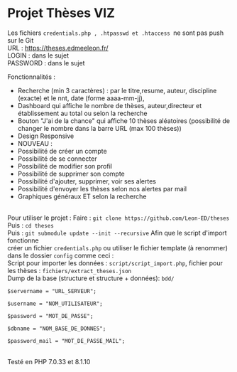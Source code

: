 # Projet Thèses VIZ
Les fichiers
<code>credentials.php , .htpasswd et .htaccess </code>ne sont pas push sur le Git<br>
URL : https://theses.edmeeleon.fr/<br>
LOGIN : dans le sujet<br>
PASSWORD : dans le sujet<br>

Fonctionnalités : <br>
- Recherche (min 3 caractères) : par le titre,resume, auteur, discipline (exacte) et le nnt, date (forme aaaa-mm-jj),<br>
- Dashboard qui affiche le nombre de thèses, auteur,directeur et établissement au total ou selon la recherche<br>
- Bouton "J'ai de la chance" qui affiche 10 thèses aléatoires (possibilité de changer le nombre dans la barre URL (max 100 thèses))<br>
- Design Responsive
- NOUVEAU :
- Possibilité de créer un compte
- Possibilité de se connecter
- Possibilité de modifier son profil
- Possibilité de supprimer son compte
- Possibilité d'ajouter, supprimer, voir ses alertes
- Possibilité d'envoyer les thèses selon nos alertes par mail
- Graphiques généraux ET selon la recherche

<br>
Pour utiliser le projet :
Faire : <code>git clone https://github.com/Leon-ED/theses</code><br>
Puis : <code>cd theses</code><br>
Puis : <code>git submodule update --init --recursive</code> Afin que le script d'import fonctionne<br>
créer un fichier <code>credentials.php</code> ou utiliser le fichier template (à renommer) dans le dossier <code>config</code>
comme ceci :<br>
Script pour importer les données : <code>script/script_import.php</code>, fichier pour les thèses : <code>fichiers/extract_theses.json</code> <br>
Dump de la base (structure et structure + données): <code>bdd/ </code><br>
<code>
$servername = "URL_SERVEUR";<br>
$username = "NOM_UTILISATEUR";<br>
$password = "MOT_DE_PASSE";<br>
$dbname = "NOM_BASE_DE_DONNES";<br>
$password_mail = "MOT_DE_PASSE_MAIL";<br>
</code>
<br>
Testé en PHP 7.0.33 et 8.1.10
